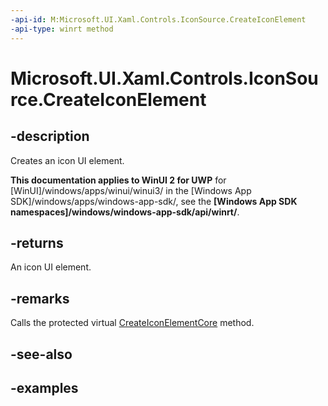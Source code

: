 ```yaml
---
-api-id: M:Microsoft.UI.Xaml.Controls.IconSource.CreateIconElement
-api-type: winrt method
---
```


# Microsoft.UI.Xaml.Controls.IconSource.CreateIconElement

<!--
public Windows.UI.Xaml.Controls.IconElement CreateIconElement ();
-->

## -description

Creates an icon UI element.

**This documentation applies to WinUI 2 for UWP** for [WinUI]/windows/apps/winui/winui3/ in the [Windows App SDK]/windows/apps/windows-app-sdk/, see the **[Windows App SDK namespaces]/windows/windows-app-sdk/api/winrt/**.

## -returns

An icon UI element.

## -remarks

Calls the protected virtual [CreateIconElementCore](iconsource_createiconelementcore_1394355728.md) method.

## -see-also

## -examples
